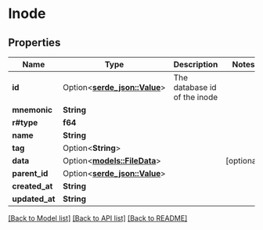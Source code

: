 # Inode

## Properties

Name | Type | Description | Notes
------------ | ------------- | ------------- | -------------
**id** | Option<[**serde_json::Value**](.md)> | The database id of the inode | 
**mnemonic** | **String** |  | 
**r#type** | **f64** |  | 
**name** | **String** |  | 
**tag** | Option<**String**> |  | 
**data** | Option<[**models::FileData**](FileData.md)> |  | [optional]
**parent_id** | Option<[**serde_json::Value**](.md)> |  | 
**created_at** | **String** |  | 
**updated_at** | **String** |  | 

[[Back to Model list]](../README.md#documentation-for-models) [[Back to API list]](../README.md#documentation-for-api-endpoints) [[Back to README]](../README.md)


